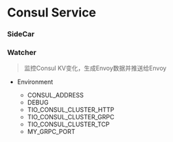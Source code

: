 # Consul Service

### SideCar

### Watcher
> 监控Consul KV变化，生成Envoy数据并推送给Envoy

+ Environment
  
   - CONSUL_ADDRESS
   - DEBUG
   - TIO_CONSUL_CLUSTER_HTTP
   - TIO_CONSUL_CLUSTER_GRPC
   - TIO_CONSUL_CLUSTER_TCP
   - MY_GRPC_PORT